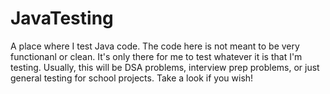 # JavaTesting
A place where I test Java code. The code here is not meant to be very functionanl or clean. It's only there for me to test whatever it is that I'm testing. Usually, this will be DSA problems, interview prep problems, or just general testing for school projects. Take a look if you wish!
